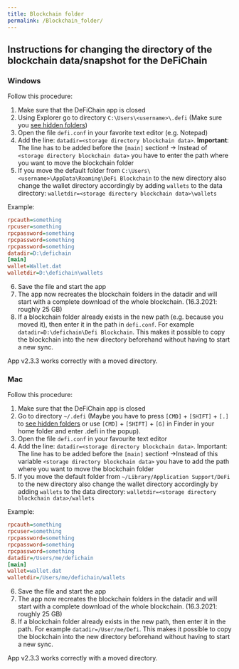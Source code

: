 ```yaml
---
title: Blockchain folder
permalink: /Blockchain_folder/
---
```


## Instructions for changing the directory of the blockchain data/snapshot for the DeFiChain

### Windows

Follow this procedure:

1.  Make sure that the DeFiChain app is closed
2.  Using Explorer go to directory `C:\Users\<username>\.defi` (Make
    sure you [see hidden
    folders](/Versteckte_Ordner_anzeigen "wikilink"))
3.  Open the file `defi.conf` in your favorite text editor (e.g.
    Notepad)
4.  Add the line: `datadir=<storage directory blockchain data>`. **Important**: The line has to be added before the `[main]` section! → Instead of `<storage directory blockchain data>` you have to enter the path where you want to move the blockchain folder
5.  If you move the default folder from
    `C:\Users\<username>\AppData\Roaming\DeFi Blockchain` to the new
    directory also change the wallet directory accordingly by adding
    `wallets` to the data directory:
    `walletdir=<storage directory blockchain data>\wallets`

Example:

``` ini
rpcauth=something
rpcuser=something
rpcpassword=something
rpcpassword=something
rpcpassword=something
datadir=D:\defichain
[main]
wallet=Wallet.dat
walletdir=D:\defichain\wallets
```

6.  Save the file and start the app
7.  The app now recreates the blockchain folders in the datadir and will
    start with a complete download of the whole blockchain. (16.3.2021:
    roughly 25 GB)
8.  If a blockchain folder already exists in the new path (e.g. because
    you moved it), then enter it in the path in `defi.conf`. For example
    `datadir=D:\defichain\Defi Blockchain`. This makes it possible to
    copy the blockchain into the new directory beforehand without having
    to start a new sync.

App v2.3.3 works correctly with a moved directory.

### Mac

Follow this procedure:

1.  Make sure that the DeFiChain app is closed
2.  Go to directory `~/.defi` (Maybe you have to press `[CMD]` +
    `[SHIFT]` + `[.]` to [see hidden
    folders](/Versteckte_Ordner_anzeigen "wikilink") or use `[CMD]` +
    `[SHIFT]` + `[G]` in Finder in your home folder and enter .defi in
    the popup).
3.  Open the file `defi.conf` in your favourite text editor
4.  Add the line: `datadir=<storage directory blockchain data>`.
    Important: The line has to be added before the `[main]` section!
    →Instead of this variable `<storage directory blockchain data>` you
    have to add the path where you want to move the blockchain folder
5.  If you move the default folder from
    `~/Library/Application Support/DeFi` to the new directory also
    change the wallet directory accordingly by adding `wallets` to the
    data directory:
    `walletdir=<storage directory blockchain data>/wallets`

Example:

``` ini
rpcauth=something
rpcuser=something
rpcpassword=something
rpcpassword=something
rpcpassword=something
datadir=/Users/me/defichain
[main]
wallet=wallet.dat
walletdir=/Users/me/defichain/wallets
```

6.  Save the file and start the app
7.  The app now recreates the blockchain folders in the datadir and will
    start with a complete download of the whole blockchain. (16.3.2021:
    roughly 25 GB)
8.  If a blockchain folder already exists in the new path, then enter it
    in the path. For example `datadir=/User/me/Defi`. This makes it
    possible to copy the blockchain into the new directory beforehand
    without having to start a new sync.

App v2.3.3 works correctly with a moved directory.